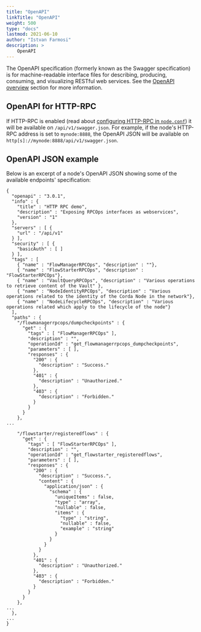 ```yaml
---
title: "OpenAPI"
linkTitle: "OpenAPI"
weight: 500
type: "docs"
lastmod: 2021-06-10
author: "Istvan Farmosi"
description: >
    OpenAPI
---
```


[comment]: <NOT DONE!!> 

The OpenAPI specification (formerly known as the Swagger specification) is for machine-readable interface files for describing, producing, consuming, and visualizing RESTful web services. See the [OpenAPI overview](../../overview/open-api/) section for more information. 

## OpenAPI for HTTP-RPC

If HTTP-RPC is enabled (read about [configuring HTTP-RPC in `node.conf`](../conf/)) it will be available on `/api/v1/swagger.json`. For example, if the node's HTTP-RPC address is set to `mynode:8888`, the OpenAPI JSON will be available on `http[s]://mynode:8888/api/v1/swagger.json`.

## OpenAPI JSON example

Below is an excerpt of a node's OpenAPI JSON showing some of the available endpoints' specification:

```
{
  "openapi" : "3.0.1",
  "info" : {
    "title" : "HTTP RPC demo",
    "description" : "Exposing RPCOps interfaces as webservices",
    "version" : "1"
  },
  "servers" : [ {
    "url" : "/api/v1"
  } ],
  "security" : [ {
    "basicAuth" : [ ]
  } ],
  "tags" : [
    { "name" : "FlowManagerRPCOps", "description" : ""},
    { "name" : "FlowStarterRPCOps", "description" : "FlowStarterRPCOps"},
    { "name" : "VaultQueryRPCOps", "description" : "Various operations to retrieve content of the Vault" },
    { "name" : "NodeIdentityRPCOps", "description" : "Various operations related to the identity of the Corda Node in the network"},
    { "name" : "NodeLifecycleRPCOps", "description" : "Various operations related which apply to the lifecycle of the node"}
  ],
  "paths" : {
    "/flowmanagerrpcops/dumpcheckpoints" : {
      "get" : {
        "tags" : [ "FlowManagerRPCOps" ],
        "description" : "",
        "operationId" : "get_flowmanagerrpcops_dumpcheckpoints",
        "parameters" : [ ],
        "responses" : {
          "200" : {
            "description" : "Success."
          },
          "401" : {
            "description" : "Unauthorized."
          },
          "403" : {
            "description" : "Forbidden."
          }
        }
      }
    },
...

    "/flowstarter/registeredflows" : {
      "get" : {
        "tags" : [ "FlowStarterRPCOps" ],
        "description" : "",
        "operationId" : "get_flowstarter_registeredflows",
        "parameters" : [ ],
        "responses" : {
          "200" : {
            "description" : "Success.",
            "content" : {
              "application/json" : {
                "schema" : {
                  "uniqueItems" : false,
                  "type" : "array",
                  "nullable" : false,
                  "items" : {
                    "type" : "string",
                    "nullable" : false,
                    "example" : "string"
                  }
                }
              }
            }
          },
          "401" : {
            "description" : "Unauthorized."
          },
          "403" : {
            "description" : "Forbidden."
          }
        }
      }
    },
...
  },
...
}
```
